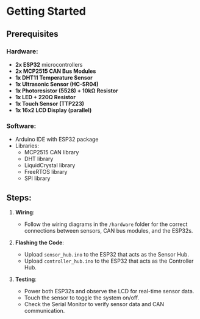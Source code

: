 # Getting Started

## Prerequisites

### Hardware:
- **2x ESP32** microcontrollers
- **2x MCP2515 CAN Bus Modules**
- **1x DHT11 Temperature Sensor**
- **1x Ultrasonic Sensor (HC-SR04)**
- **1x Photoresistor (5528) + 10kΩ Resistor**
- **1x LED + 220Ω Resistor**
- **1x Touch Sensor (TTP223)**
- **1x 16x2 LCD Display (parallel)**

### Software:
- Arduino IDE with ESP32 package
- Libraries:
  - MCP2515 CAN library
  - DHT library
  - LiquidCrystal library
  - FreeRTOS library 
  - SPI library

## Steps:

1. **Wiring**:
   - Follow the wiring diagrams in the `/hardware` folder for the correct connections between sensors, CAN bus modules, and the ESP32s.

2. **Flashing the Code**:
   - Upload `sensor_hub.ino` to the ESP32 that acts as the Sensor Hub.
   - Upload `controller_hub.ino` to the ESP32 that acts as the Controller Hub.

3. **Testing**:
   - Power both ESP32s and observe the LCD for real-time sensor data.
   - Touch the sensor to toggle the system on/off.
   - Check the Serial Monitor to verify sensor data and CAN communication.